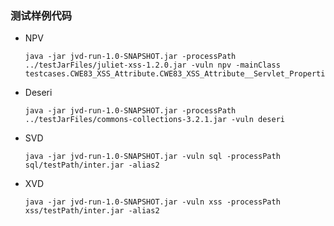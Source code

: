 ### 测试样例代码
* NPV

  ```
  java -jar jvd-run-1.0-SNAPSHOT.jar -processPath ../testJarFiles/juliet-xss-1.2.0.jar -vuln npv -mainClass testcases.CWE83_XSS_Attribute.CWE83_XSS_Attribute__Servlet_PropertiesFile_73a
  ```

* Deseri

  ```
  java -jar jvd-run-1.0-SNAPSHOT.jar -processPath ../testJarFiles/commons-collections-3.2.1.jar -vuln deseri
  ```

* SVD

  ```
  java -jar jvd-run-1.0-SNAPSHOT.jar -vuln sql -processPath sql/testPath/inter.jar -alias2
  ```

* XVD

  ```
  java -jar jvd-run-1.0-SNAPSHOT.jar -vuln xss -processPath xss/testPath/inter.jar -alias2
  ```

  